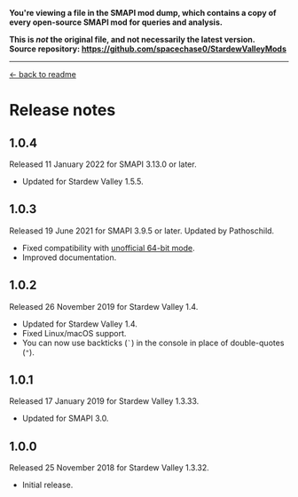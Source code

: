 **You're viewing a file in the SMAPI mod dump, which contains a copy of every open-source SMAPI mod
for queries and analysis.**

**This is _not_ the original file, and not necessarily the latest version.**  
**Source repository: https://github.com/spacechase0/StardewValleyMods**

----

﻿[← back to readme](README.md)

# Release notes
## 1.0.4
Released 11 January 2022 for SMAPI 3.13.0 or later.

* Updated for Stardew Valley 1.5.5.

## 1.0.3
Released 19 June 2021 for SMAPI 3.9.5 or later. Updated by Pathoschild.

* Fixed compatibility with [unofficial 64-bit mode](https://stardewvalleywiki.com/Modding:Migrate_to_64-bit_on_Windows).
* Improved documentation.

## 1.0.2
Released 26 November 2019 for Stardew Valley 1.4.

* Updated for Stardew Valley 1.4.
* Fixed Linux/macOS support.
* You can now use backticks (<code>\`</code>) in the console in place of double-quotes (`"`).

## 1.0.1
Released 17 January 2019 for Stardew Valley 1.3.33.

* Updated for SMAPI 3.0.

## 1.0.0
Released 25 November 2018 for Stardew Valley 1.3.32.

* Initial release.
